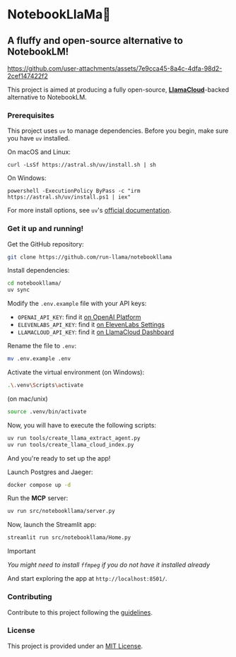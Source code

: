 # NotebookLlaMa🦙

## A fluffy and open-source alternative to NotebookLM!

https://github.com/user-attachments/assets/7e9cca45-8a4c-4dfa-98d2-2cef147422f2

This project is aimed at producing a fully open-source, [**LlamaCloud**](https://cloud.llamaindex.ai?utm_source=demo&utm_medium=notebookLM)-backed alternative to NotebookLM.

### Prerequisites

This project uses `uv` to manage dependencies. Before you begin, make sure you have `uv` installed.

On macOS and Linux:

```
curl -LsSf https://astral.sh/uv/install.sh | sh
```

On Windows:

```
powershell -ExecutionPolicy ByPass -c "irm https://astral.sh/uv/install.ps1 | iex"
```

For more install options, see `uv`'s [official documentation](https://docs.astral.sh/uv/getting-started/installation/).

### Get it up and running!

Get the GitHub repository:

```bash
git clone https://github.com/run-llama/notebookllama
```

Install dependencies:

```bash
cd notebookllama/
uv sync
```

Modify the `.env.example` file with your API keys:

- `OPENAI_API_KEY`: find it [on OpenAI Platform](https://platform.openai.com/api-keys)
- `ELEVENLABS_API_KEY`: find it [on ElevenLabs Settings](https://elevenlabs.io/app/settings/api-keys)
- `LLAMACLOUD_API_KEY`: find it [on LlamaCloud Dashboard](https://cloud.llamaindex.ai?utm_source=demo&utm_medium=notebookLM)

Rename the file to `.env`:

```bash
mv .env.example .env
```

Activate the virtual environment
(on Windows):

```bash
.\.venv\Scripts\activate
```

(on mac/unix)

```bash
source .venv/bin/activate
```

Now, you will have to execute the following scripts:

```bash
uv run tools/create_llama_extract_agent.py
uv run tools/create_llama_cloud_index.py
```

And you're ready to set up the app!

Launch Postgres and Jaeger:

```bash
docker compose up -d
```

Run the **MCP** server:

```bash
uv run src/notebookllama/server.py
```

Now, launch the Streamlit app:

```bash
streamlit run src/notebookllama/Home.py
```

> [!IMPORTANT]
>
> _You might need to install `ffmpeg` if you do not have it installed already_

And start exploring the app at `http://localhost:8501/`.

### Contributing

Contribute to this project following the [guidelines](./CONTRIBUTING.md).

### License

This project is provided under an [MIT License](LICENSE).
